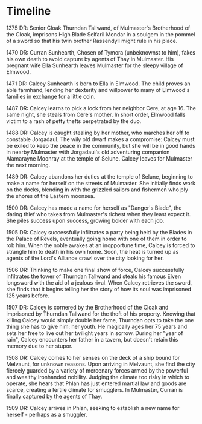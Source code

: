 # Timeline

1375 DR: Senior Cloak Thurndan Tallwand, of Mulmaster's Brotherhood of the Cloak, imprisons High Blade Selfaril Mondar in a soulgem in the pommel of a sword so that his twin brother Rassendyll might rule in his place. 

1470 DR: Curran Sunhearth, Chosen of Tymora (unbeknownst to him), fakes his own death to avoid capture by agents of Thay in Mulmaster. His pregnant wife Ella Sunhearth leaves Mulmaster for the sleepy village of Elmwood.

1471 DR: Calcey Sunhearth is born to Ella in Elmwood. The child proves an able farmhand, lending her dexterity and willpower to many of Elmwood's families in exchange for a little coin.

1487 DR: Calcey learns to pick a lock from her neighbor Cere, at age 16. The same night, she steals from Cere's mother. In short order, Elmwood falls victim to a rash of petty thefts perpetrated by the duo.

1488 DR: Calcey is caught stealing by her mother, who marches her off to constable Jorgadaul. The wily old dwarf makes a compromise: Calcey must be exiled to keep the peace in the community, but she will be in good hands in nearby Mulmaster with Jorgadaul's old adventuring companion Alamarayne Moonray at the temple of Selune. Calcey leaves for Mulmaster the next morning.

1489 DR: Calcey abandons her duties at the temple of Selune, beginning to make a name for herself on the streets of Mulmaster. She initially finds work on the docks, blending in with the grizzled sailors and fishermen who ply the shores of the Eastern moonsea.

1500 DR: Calcey has made a name for herself as "Danger's Blade", the daring thief who takes from Mulmaster's richest when they least expect it. She piles success upon success, growing bolder with each job.

1505 DR: Calcey successfully infiltrates a party being held by the Blades in the Palace of Revels, eventually going home with one of them in order to rob him. When the noble awakes at an inopportune time, Calcey is forced to strangle him to death in his own home. Soon, the heat is turned up as agents of the Lord's Alliance crawl over the city looking for her.

1506 DR: Thinking to make one final show of force, Calcey successfully infiltrates the tower of Thurndan Tallwand and steals his famous Elven longsword with the aid of a jealous rival. When Calcey retrieves the sword, she finds that it begins telling her the story of how its soul was imprisoned 125 years before.

1507 DR: Calcey is cornered by the Brotherhood of the Cloak and imprisoned by Thurndan Tallwand for the theft of his property. Knowing that killing Calcey would simply double her fame, Thurndan opts to take the one thing she has to give him: her youth. He magically ages her 75 years and sets her free to live out her twilight years in sorrow. During her "year of rain", Calcey encounters her father in a tavern, but doesn't retain this memory due to her stupor.

1508 DR: Calcey comes to her senses on the deck of a ship bound for Melvaunt, for unknown reasons. Upon arriving in Melvaunt, she find the city fiercely guarded by a variety of mercenary forces armed by the powerful and wealthy Ironhanded nobility. Judging the climate too risky in which to operate, she hears that Phlan has just entered martial law and goods are scarce, creating a fertile climate for smugglers. In Mulmaster, Curran is finally captured by the agents of Thay.

1509 DR: Calcey arrives in Phlan, seeking to establish a new name for herself - perhaps as a smuggler.